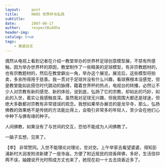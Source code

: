 ```yaml
---
layout:     post
title:      H005 世界杯与弘扬
subtitle:   
date:       2007-06-17
author:     respectBuddha
header-img: 
catalog: true
tags:
    - 黄粱旧文
---
```


偶然从电视上看到记者在介绍一教堂举办的世界杯足球创意模型展，不禁有所感触。因为举办世界杯的原因，教堂制作了一些精美的足球模型，有非宗教题材的，也有宗教题材的，然后在教堂僻出一角，举办这个展览。展览后，这些模型将拍卖，多余所得用于慈善。我一贯对于足球并没有什么兴趣，看球赛根本没感觉，但是教堂能如此搭住时代跳动的脉搏，籍着世界杯的热点，电视台的转播，必然让不少人对宗教有新的感觉、新的体验，说到底，弘扬了它的宗教，却如此的巧妙，如此的入世，着实让我感触良深。虽然我对足球无兴趣，但我周围大都还是球迷，但绝大多数都对宗教有非常错误的观念。我想如果举办展览的是龙华寺，那么，弘扬佛教的效果绝不是传统的方法能比得上，会吸引非常多的年轻人，至少会在他们心中种下与佛有缘的种子。

人间佛教，如果没有了与世间的交互，恐怕不能成为人间佛教了。

一脑子玄想，见笑了。

【李】
非常赞同。入世不能理论对理论，空对空。上午举家去看望婆婆，得知彭浦新村大润发附进新建了一座寺庙，方便了附近居民的烧香拜佛，多好，生活信仰两不误，妯娌说开光时照成方丈也来了，她现在初一十五去烧香近多了。

